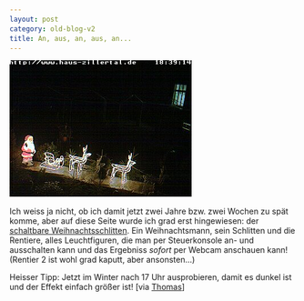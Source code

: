 ```yaml
---
layout: post
category: old-blog-v2
title: An, aus, an, aus, an...
---
```


![haus-zillertal.de.jpg](/images-blog/old-blogs/haus-zillertal.de.jpg)

Ich weiss ja nicht, ob ich damit jetzt zwei Jahre bzw. zwei Wochen zu sp&auml;t komme, aber auf diese Seite wurde ich grad erst hingewiesen: der [schaltbare Weihnachtsschlitten](http://www.haus-zillertal.de/xmas2003/). Ein Weihnachtsmann, sein Schlitten und die Rentiere, alles Leuchtfiguren, die man per Steuerkonsole an- und ausschalten kann und das Ergebniss _sofort_ per Webcam anschauen kann! (Rentier 2 ist wohl grad kaputt, aber ansonsten...)

Heisser Tipp: Jetzt im Winter nach 17 Uhr ausprobieren, damit es dunkel ist und der Effekt einfach gr&ouml;&szlig;er ist! [via [Thomas](http://www.tbohlmann.de/)]
